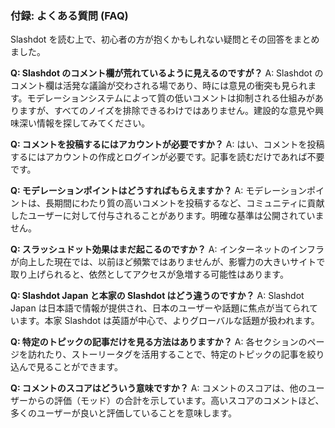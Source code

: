 ### 付録: よくある質問 (FAQ)

Slashdot を読む上で、初心者の方が抱くかもしれない疑問とその回答をまとめました。

**Q: Slashdot のコメント欄が荒れているように見えるのですが？**
A: Slashdot のコメント欄は活発な議論が交わされる場であり、時には意見の衝突も見られます。モデレーションシステムによって質の低いコメントは抑制される仕組みがありますが、すべてのノイズを排除できるわけではありません。建設的な意見や興味深い情報を探してみてください。

**Q: コメントを投稿するにはアカウントが必要ですか？**
A: はい、コメントを投稿するにはアカウントの作成とログインが必要です。記事を読むだけであれば不要です。

**Q: モデレーションポイントはどうすればもらえますか？**
A: モデレーションポイントは、長期間にわたり質の高いコメントを投稿するなど、コミュニティに貢献したユーザーに対して付与されることがあります。明確な基準は公開されていません。

**Q: スラッシュドット効果はまだ起こるのですか？**
A: インターネットのインフラが向上した現在では、以前ほど頻繁ではありませんが、影響力の大きいサイトで取り上げられると、依然としてアクセスが急増する可能性はあります。

**Q: Slashdot Japan と本家の Slashdot はどう違うのですか？**
A: Slashdot Japan は日本語で情報が提供され、日本のユーザーや話題に焦点が当てられています。本家 Slashdot は英語が中心で、よりグローバルな話題が扱われます。

**Q: 特定のトピックの記事だけを見る方法はありますか？**
A: 各セクションのページを訪れたり、ストーリータグを活用することで、特定のトピックの記事を絞り込んで見ることができます。

**Q: コメントのスコアはどういう意味ですか？**
A: コメントのスコアは、他のユーザーからの評価（モッド）の合計を示しています。高いスコアのコメントほど、多くのユーザーが良いと評価していることを意味します。
